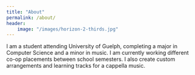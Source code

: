 ```yaml
---
title: "About"
permalink: /about/
header:
    image: "/images/horizon-2-thirds.jpg"
---
```

I am a student attending University of Guelph, completing a major in Computer Science and a minor in music. I am currently working different co-op placements between school semesters. I also create custom arrangements and learning tracks for a cappella music.